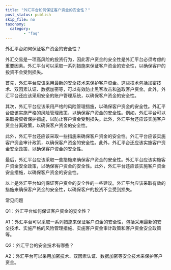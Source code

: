 ```yaml
---
title: "外汇平台如何保证客户资金的安全性？"
post_status: publish
skip_file: no
taxonomy:
  category:
        - "faq"
---
```


外汇平台如何保证客户资金的安全性？

外汇交易是一项高风险的投资行为，因此客户资金的安全性是外汇平台必须考虑的重要因素。外汇平台可以采取一系列措施来保证客户资金的安全性，以确保客户的投资不会受到损失。

首先，外汇平台应该采用最新的安全技术来保护客户资金。这些技术包括加密技术、双因素认证、数据加密等，可以有效防止黑客攻击和盗取客户资金。此外，外汇平台还应该采用安全的账户管理系统，以确保客户资金的安全性。

其次，外汇平台应该采用严格的风险管理措施，以确保客户资金的安全性。外汇平台应该实施严格的风险管理政策，以确保客户资金的安全性。例如，外汇平台可以采取投资者保护措施，以防止客户资金受到损失。此外，外汇平台还应该实施客户资金分离政策，以确保客户资金的安全性。

此外，外汇平台还应该采取一些措施来确保客户资金的安全性。外汇平台应该实施客户资金审计政策，以确保客户资金的安全性。此外，外汇平台还应该实施客户资金安全政策，以确保客户资金的安全性。

最后，外汇平台应该采取一些措施来确保客户资金的安全性。外汇平台应该实施客户资金安全政策，以确保客户资金的安全性。此外，外汇平台还应该实施客户资金安全措施，以确保客户资金的安全性。

以上是外汇平台如何保证客户资金的安全性的一些建议。外汇平台应该采取有效的措施来确保客户资金的安全性，以确保客户的投资不会受到损失。

常见问题

Q1：外汇平台如何保证客户资金的安全性？

A1：外汇平台可以采取一系列措施来保证客户资金的安全性，包括采用最新的安全技术、实施严格的风险管理措施、实施客户资金审计政策和客户资金安全政策等。

Q2：外汇平台的安全技术有哪些？

A2：外汇平台可以采用加密技术、双因素认证、数据加密等安全技术来保护客户资金。
